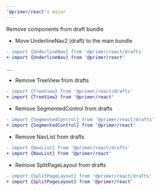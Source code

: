 ```yaml
---
'@primer/react': major
---
```


Remove components from draft bundle

* Move UnderlineNav2 (draft) to the main bundle
    
```diff 
- import {UnderlineNav} from '@primer/react/drafts'
+ import {UnderlineNav} from '@primer/react'
```

....
* Remove TreeView from drafts

```diff
- import {TreeView} from '@primer/react/drafts'
+ import {TreeView} from '@primer/react'
```

* Remove SegmentedControl from drafts

```diff
- import {SegmentedControl} from '@primer/react/drafts'
+ import {SegmentedControl} from '@primer/react'
```

* Remove NavList from drafts

```diff
- import {NavList} from '@primer/react/drafts'
+ import {NavList} from '@primer/react'
```

* Remove SplitPageLayout from drafts

```diff
- import {SplitPageLayout} from '@primer/react/drafts'
+ import {SplitPageLayout} from '@primer/react'
```

<!-- Changed components: UnderlineNav, TreeView, SegmentedControl, NavList, SplitPageLayout -->
